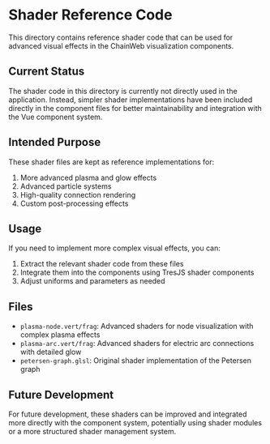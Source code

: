 # Shader Reference Code

This directory contains reference shader code that can be used for advanced visual effects in the ChainWeb visualization components.

## Current Status

The shader code in this directory is currently not directly used in the application. Instead, simpler shader implementations have been included directly in the component files for better maintainability and integration with the Vue component system.

## Intended Purpose

These shader files are kept as reference implementations for:

1. More advanced plasma and glow effects
2. Advanced particle systems
3. High-quality connection rendering
4. Custom post-processing effects

## Usage

If you need to implement more complex visual effects, you can:

1. Extract the relevant shader code from these files
2. Integrate them into the components using TresJS shader components
3. Adjust uniforms and parameters as needed

## Files

- `plasma-node.vert/frag`: Advanced shaders for node visualization with complex plasma effects
- `plasma-arc.vert/frag`: Advanced shaders for electric arc connections with detailed glow
- `petersen-graph.glsl`: Original shader implementation of the Petersen graph

## Future Development

For future development, these shaders can be improved and integrated more directly with the component system, potentially using shader modules or a more structured shader management system.
